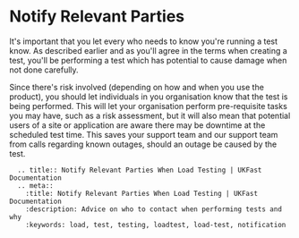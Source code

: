 # Notify Relevant Parties

It's important that you let every who needs to know you're running a test know.
As described earlier and as you'll agree in the terms when creating a test, you'll
be performing a test which has potential to cause damage when not done carefully.

Since there's risk involved (depending on how and when you use the product), you should
let individuals in you organisation know that the test is being performed. This
will let your organisation perform pre-requisite tasks you may have, such as
a risk assessment, but it will also mean that potential users of a site or application
are aware there may be downtime at the scheduled test time. This saves your
support team and our support team from calls regarding known outages, should an
outage be caused by the test. 


```eval_rst
  .. title:: Notify Relevant Parties When Load Testing | UKFast Documentation
  .. meta::
    :title: Notify Relevant Parties When Load Testing | UKFast Documentation
    :description: Advice on who to contact when performing tests and why
    :keywords: load, test, testing, loadtest, load-test, notification
```
